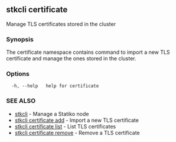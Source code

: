 ## stkcli certificate

Manage TLS certificates stored in the cluster

### Synopsis

The certificate namespace contains command to import a new TLS certificate and manage the ones stored in the cluster.


### Options

```
  -h, --help   help for certificate
```

### SEE ALSO

* [stkcli](stkcli.md)	 - Manage a Statiko node
* [stkcli certificate add](stkcli_certificate_add.md)	 - Import a new TLS certificate
* [stkcli certificate list](stkcli_certificate_list.md)	 - List TLS certificates
* [stkcli certificate remove](stkcli_certificate_remove.md)	 - Remove a TLS certificate

